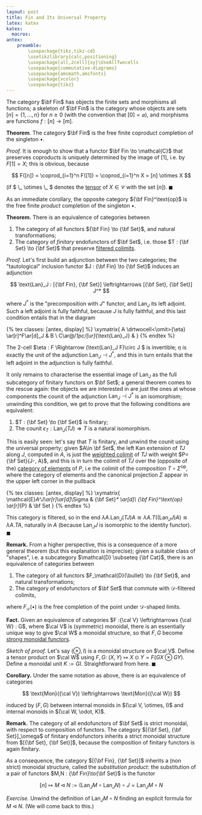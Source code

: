 ```yaml
---
layout: post
title: Fin and Its Universal Property
latex: katex
katex:
  macros:
antex:
    preamble:
        \usepackage{tikz,tikz-cd}
        \usetikzlibrary{calc,positioning}
        \usepackage[all,2cell]{xy}\UseAllTwocells
        \usepackage{commutative-diagrams}
        \usepackage{amsmath,amsfonts}
        \usepackage{xcolor}
        \usepackage{tikz}
---
```


The category $\bf Fin$ has objects the finite sets and morphisms all functions; a skeleton of $\bf Fin$ is the category whose objects are sets $[n]=\{1,\dots,n\}$ for $n\ge 0$ (with the convention that $[0]=\varnothing$), and morphisms are functions $f : [n] \to [m]$.

**Theorem**. The category $\bf Fin$ is the free finite coproduct completion of the singleton $\bullet$.

*Proof.* It is enough to show that a functor $\bf Fin \to \mathcal{C}$ that preserves coproducts is uniquely determined by the image of $[1]$, i.e. by $F[1]=X$; this is obvious, because

$$ F([n]) = \coprod_{i=1}^n F([1]) = \coprod_{i=1}^n X = [n] \otimes X $$

(if $ \\_ \otimes \\_ $ denotes the [tensor]() of $X\in\mathcal{C}$ with the set $[n]$). $\blacksquare$

As an immediate corollary, the opposite category ${\bf Fin}^\text{op}$ is the free finite *product* completion of the singleton $\bullet$.

**Theorem.** There is an equivalence of categories between

1. The category of all functors ${\bf Fin} \to {\bf Set}$, and natural transformations;
2. The category of *finitary* endofunctors of $\bf Set$, i.e. those $T : {\bf Set} \to {\bf Set}$ that preserve [filtered colimits]().

*Proof.* Let's first build an adjunction between the two categories; the "tautological" inclusion functor $J : {\bf Fin} \to {\bf Set}$ induces an adjunction

$$ \text{Lan}_J : [{\bf Fin}, {\bf Set}] \leftrightarrows [{\bf Set}, {\bf Set}] J^* $$

where $J^*$ is the "precomposition with $J$" functor, and $\text{Lan}_J$ its left adjoint. Such a left adjoint is fully faithful, because $J$ is fully faithful, and this last condition entails that in the diagram

{% tex classes: [antex, display] %}
\xymatrix{
  A \drtwocell<\omit>{\eta} \ar[r]^F\ar[d]_J & B \\
  C\ar@/_1pc/[ur]_{\text{Lan}_J} &
}
{% endtex %}

The 2-cell $\eta : F \Rightarrow (\text{Lan}_J F)\circ J $ is invertible; $\eta$ is exactly the unit of the adjunction $\text{Lan}_J \dashv J^*$, and this in turn entails that the left adjoint in the adjunction is fully faithful.

It only remains to characterise the essential image of $\text{Lan}_J$ as the full subcategory of finitary functors on $\bf Set$; a general theorem comes to the rescue again: the objects we are interested in are just the ones at whose components the counit of the adjunction $\text{Lan}_J \dashv J^*$ is an isomorphism; unwinding this condition, we get to prove that the following conditions are equivalent:

1. $T : {\bf Set} \to {\bf Set}$ is finitary;
2. The counit $\epsilon_T : \text{Lan}_J(TJ) \Rightarrow T$ is a natural isomorphism.

This is easily seen: let's say that $T$ is finitary, and unwind the counit using the universal property; given $A\in \bf Set$, the left Kan extension of $TJ$ along $J$, computed in $A$, is just the [weighted colimit]() of $TJ$ with weight $P={\bf Set}(J-, A)$, and this is in turn the colimit of $TJ$ over the (opposite of the) [category of elements]() of $P$, i.e the colimit of the composition $T \circ \Sigma^\text{op}$, where the category of elements and the canonical projection $\Sigma$ appear in the upper left corner in the pullback

{% tex classes: [antex, display] %}
\xymatrix{
  \mathcal{E}_A^J\ar[r]\ar[d]_\Sigma & {\bf Set}_* \ar[d]\\
  {\bf Fin}^\text{op} \ar[r]_{P} & \bf Set
}
{% endtex %}

This category is filtered, so in the end $\lambda A.\text{Lan}_J(TJ)A\cong \lambda A.T((\text{Lan}_J J)A)\cong \lambda A.TA$, naturally in $A$ (because $\text{Lan}_JJ$ is isomorphic to the identity functor). $\blacksquare$

**Remark.** From a higher perspective, this is a consequence of a more general theorem (but this explanation is imprecise); given a suitable class of "shapes", i.e. a subcategory $\mathcal{D} \subseteq {\bf Cat}$, there is an equivalence of categories between

1. The category of all functors $F_\mathcal{D}(\bullet) \to {\bf Set}$, and natural transformations;
2. The category of endofunctors of $\bf Set$ that commute with $\mathcal{D}$-filtered colimits,

where $F_\mathcal{D}(\bullet)$ is the free completion of the point under $\mathcal{D}$-shaped limits.

**Fact.** Given an equivalence of categories $F :{\cal V} \leftrightarrows {\cal W} : G$, where $\cal V$ is (symmetric) monoidal, there is an essentially unique way to give $\cal W$ a monoidal structure, so that $F,G$ become [strong monoidal functors]().

*Sketch of proof.* Let's say $(\otimes, I)$ is a monoidal structure on $\cal V$. Define a tensor product on $\cal W$ using $F,G$: $(X,Y)\mapsto X\odot Y= F(GX \otimes GY)$. Define a monoidal unit $K:= GI$. Straightforward from here. $\blacksquare$

**Corollary.** Under the same notation as above, there is an equivalence of categories

$$ \text{Mon}({\cal V}) \leftrightarrows \text{Mon}({\cal W}) $$

induced by $(F,G)$ between internal monoids in $(\cal V, \otimes, I)$ and internal monoids in $(\cal W, \odot, K)$.

**Remark.** The category of all endofunctors of $\bf Set$ is strict monoidal, with respect to composition of functors. The category $[{\bf Set}, {\bf Set}]_\omega$ of finitary endofunctors inherits a strict monoidal structure from $[{\bf Set}, {\bf Set}]$, because the composition of finitary functors is again finitary.

As a consequence, the category $[{\bf Fin}, {\bf Set}]$ inherits a (non strict) monoidal structure, called the *substitution product*: the substitution of a pair of functors $M,N : {\bf Fin}\to{\bf Set}$ is the functor

$$ [n] \mapsto M \triangleleft N := (\text{Lan}_J M \circ \text{Lan}_J N) \circ J = \text{Lan}_J M \circ N$$

*Exercise.* Unwind the definition of $\text{Lan}_J M \circ N$ finding an explicit formula for $M\triangleleft N$. (We will come back to this.)
